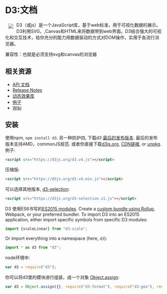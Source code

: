 # D3:文档

<a href="https://d3js.org"><img src="https://d3js.org/logo.svg" align="left" hspace="10" vspace="6"></a>
D3（或js）是一个JavaScript库，基于web标准，用于可视化数据的展示。D3利用SVG，,Canvas和HTML来将数据带到web界面。D3结合强大的可视化和交互技术，给你充分的能力用数据驱动的方式对DOM操作，实用于各流行浏览器。

兼容性：也就是必须支持svg和canvas的浏览器

## 相关资源

* [API 文档](https://github.com/d3/d3/blob/master/API.md)
* [Release Notes](https://github.com/d3/d3/releases)
* [动态效果库](https://github.com/d3/d3/wiki/Gallery)
* [例子](https://bl.ocks.org/mbostock)
* [Wiki](https://github.com/d3/d3/wiki)

## 安装

使用npm, `npm install d3`. 另一种防护四, 下载d3 [最后的发布版本](https://github.com/d3/d3/releases/latest). 最后的发布版本支持AMD，commonJS规范. 或者你直接下载[d3js.org](https://d3js.org), [CDN链接](https://cdnjs.com/libraries/d3), or [unpkg](https://unpkg.com/d3/). 例子:

```html
<script src="https://d3js.org/d3.v4.js"></script>
```

压缩版:

```html
<script src="https://d3js.org/d3.v4.min.js"></script>
```

可以选择其他版本, [d3-selection](https://github.com/d3/d3-selection):

```html
<script src="https://d3js.org/d3-selection.v1.js"></script>
```

D3 使用ES6书写的[ES2015 modules](http://www.2ality.com/2014/09/es6-modules-final.html). Create a [custom bundle using Rollup](https://bl.ocks.org/mbostock/bb09af4c39c79cffcde4), Webpack, or your preferred bundler. To import D3 into an ES2015 application, either import specific symbols from specific D3 modules:

```js
import {scaleLinear} from "d3-scale";
```

Or import everything into a namespace (here, `d3`):

```js
import * as d3 from "d3";
```

node环境中:

```js
var d3 = require("d3");
```

你可以将d3里的模块进行组装，成一个对象 [Object.assign](https://developer.mozilla.org/en-US/docs/Web/JavaScript/Reference/Global_Objects/Object/assign):

```js
var d3 = Object.assign({}, require("d3-format"), require("d3-geo"), require("d3-geo-projection"));
```
